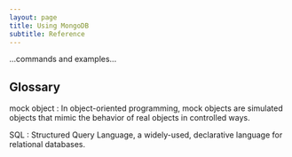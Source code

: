```yaml
---
layout: page
title: Using MongoDB
subtitle: Reference
---
```

...commands and examples...

## Glossary

mock object
:   In object-oriented programming, mock objects are simulated objects that mimic the behavior of real objects in controlled ways.

SQL
:   Structured Query Language, a widely-used, declarative language for relational databases.
